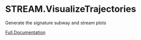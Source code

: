 # STREAM.VisualizeTrajectories
Generate the signature subway and stream plots

[Full Documentation](https://genepattern.github.io/STREAM.VisualizeTrajectories/)
